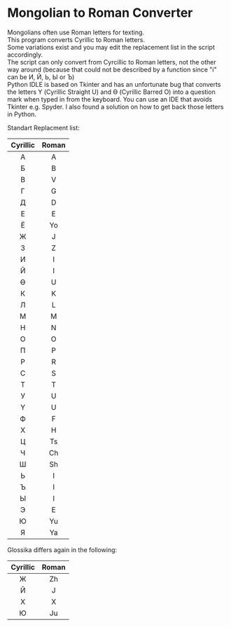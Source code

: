 # Mongolian to Roman Converter

Mongolians often use Roman letters for texting.</br>
This program converts Cyrillic to Roman letters.</br>
Some variations exist and you may edit the replacement list in the script accordingly. </br>
The script can only convert from Cyrcillic to Roman letters, not the other way around (because that could not be described by a function since "i" can be  И, Й, Ь, Ы or Ъ)</br>
Python IDLE is based on Tkinter and has an unfortunate bug that converts the letters Ү (Cyrillic Straight U) and Ө (Cyrillic Barred O) into a question mark when typed in from the keyboard. You can use an IDE that avoids Tkinter e.g. Spyder. I also found a solution on how to get back those letters in Python.

Standart Replacment list:</br>

| Cyrillic | Roman |
|:--------:|:-----------:|
| А | A |
| Б | B |
| В | V |
| Г | G |
| Д | D |
| Е | E |
| Ё | Yo |
| Ж | J |
| З | Z |
| И | I |
| Й | I | 
| Ө | U |
| К | K |
| Л | L |
| М |  M |
| Н | N |
| О | O |
| П | P |
| Р | R |
| С | S |
| Т | T |
| У | U |
| Ү | U |
| Ф | F |
| Х | H |
| Ц | Ts | 
| Ч | Ch |
| Ш | Sh |
| Ь | I |
| Ъ | I |
| Ы | I |
| Э | E |
| Ю | Yu | 
|Я | Ya |


Glossika differs again in the following:</br>

| Cyrillic | Roman |
|:--------:|:-----------:|
| Ж | Zh |
| Й | J |
| Х | X |
| Ю | Ju |
    
